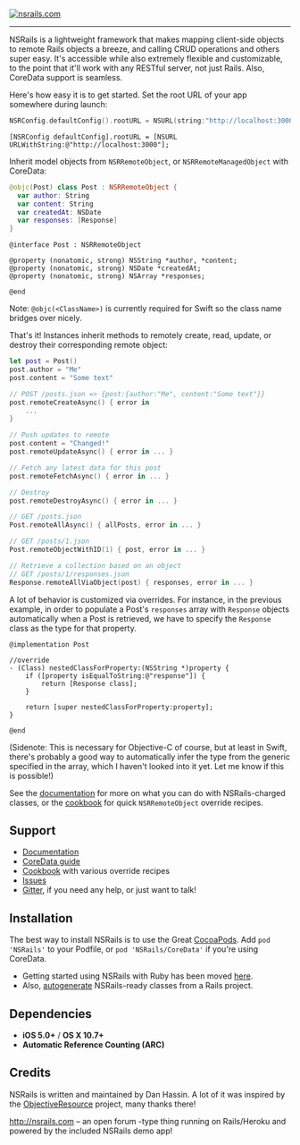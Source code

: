 [![nsrails.com](http://i.imgur.com/3FFpT.png)](http://nsrails.com/)

***

NSRails is a lightweight framework that makes mapping client-side objects to remote Rails objects a breeze, and calling CRUD operations and others super easy. It's accessible while also extremely flexible and customizable, to the point that it'll work with any RESTful server, not just Rails. Also, CoreData support is seamless.

Here's how easy it is to get started. Set the root URL of your app somewhere during launch:

```swift
NSRConfig.defaultConfig().rootURL = NSURL(string:"http://localhost:3000")
```

```objc
[NSRConfig defaultConfig].rootURL = [NSURL URLWithString:@"http://localhost:3000"];
```

Inherit model objects from `NSRRemoteObject`, or `NSRRemoteManagedObject` with CoreData:

```swift
@objc(Post) class Post : NSRRemoteObject {
  var author: String
  var content: String
  var createdAt: NSDate
  var responses: [Response]
}
```

```objc
@interface Post : NSRRemoteObject

@property (nonatomic, strong) NSString *author, *content;
@property (nonatomic, strong) NSDate *createdAt;
@property (nonatomic, strong) NSArray *responses;

@end
```

Note: `@objc(<ClassName>)` is currently required for Swift so the class name bridges over nicely.

That's it! Instances inherit methods to remotely create, read, update, or destroy their corresponding remote object:

```swift
let post = Post()
post.author = "Me"
post.content = "Some text"

// POST /posts.json => {post:{author:"Me", content:"Some text"}}
post.remoteCreateAsync() { error in
    ...
}

// Push updates to remote
post.content = "Changed!"
post.remoteUpdateAsync() { error in ... }

// Fetch any latest data for this post
post.remoteFetchAsync() { error in ... }

// Destroy
post.remoteDestroyAsync() { error in ... }

// GET /posts.json
Post.remoteAllAsync() { allPosts, error in ... }

// GET /posts/1.json
Post.remoteObjectWithID(1) { post, error in ... }

// Retrieve a collection based on an object
// GET /posts/1/responses.json
Response.remoteAllViaObject(post) { responses, error in ... }
```

A lot of behavior is customized via overrides. For instance, in the previous example, in order to populate a Post's `responses` array with `Response` objects automatically when a Post is retrieved, we have to specify the `Response` class as the type for that property.

```objc
@implementation Post

//override
- (Class) nestedClassForProperty:(NSString *)property {
    if ([property isEqualToString:@"response"]) {
        return [Response class];
    }
    
    return [super nestedClassForProperty:property];
}

@end
```

(Sidenote: This is necessary for Objective-C of course, but at least in Swift, there's probably a good way to automatically infer the type from the generic specified in the array, which I haven't looked into it yet. Let me know if this is possible!)

See the [documentation](http://dingbat.github.com/nsrails/) for more on what you can do with NSRails-charged classes, or the [cookbook](https://github.com/dingbat/nsrails/wiki/Cookbook) for quick `NSRRemoteObject` override recipes.

Support
--------

* [Documentation](http://dingbat.github.com/nsrails)
* [CoreData guide](http://dingbat.github.com/nsrails/Classes/NSRRemoteManagedObject.html)
* [Cookbook](https://github.com/dingbat/nsrails/wiki/Cookbook) with various override recipes
* [Issues](https//github.com/dingbat/nsrails/issues)
* [Gitter](https://gitter.im/dingbat/nsrails), if you need any help, or just want to talk!

Installation
---------

The best way to install NSRails is to use the Great [CocoaPods](http://cocoapods.org/). Add `pod 'NSRails'` to your Podfile, or `pod 'NSRails/CoreData'` if you're using CoreData.

* Getting started using NSRails with Ruby has been moved [here](https://github.com/dingbat/nsrails/wiki/ruby).
* Also, [autogenerate](https://github.com/dingbat/nsrails/tree/master/autogen) NSRails-ready classes from a Rails project.

Dependencies
--------

* **iOS 5.0+** / **OS X 10.7+**
* **Automatic Reference Counting (ARC)**

Credits
----------

NSRails is written and maintained by Dan Hassin. A lot of it was inspired by the [ObjectiveResource](https://github.com/yfactorial/objectiveresource) project, many thanks there!

http://nsrails.com – an open forum -type thing running on Rails/Heroku and powered by the included NSRails demo app!
